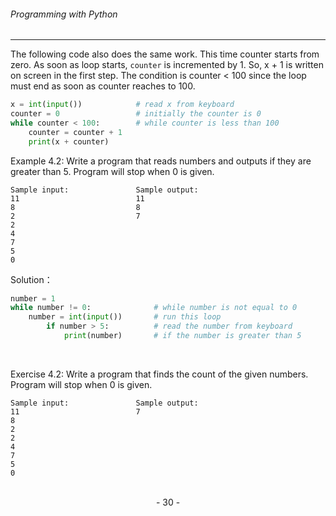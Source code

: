 ###### Programming with Python
---

The following code also does the same work. This time counter starts from zero.
As soon as loop starts, ``counter`` is incremented by 1. So, x + 1 is written on screen in the first step. The condition is counter < 100 since the loop must end as soon as counter reaches to 100.

```python
x = int(input())            # read x from keyboard
counter = 0                 # initially the counter is 0
while counter < 100:        # while counter is less than 100
    counter = counter + 1
    print(x + counter)
```

Example 4.2: Write a program that reads numbers and outputs if they are greater
than 5. Program will stop when 0 is given.

```
Sample input:               Sample output:
11                          11
8                           8
2                           7
2
4
7
5
0
```

Solution：

```python
number = 1
while number != 0:              # while number is not equal to 0
    number = int(input())       # run this loop
        if number > 5:          # read the number from keyboard   
            print(number)       # if the number is greater than 5
```

<br>

Exercise 4.2: Write a program that finds the count of the given numbers. Program
will stop when 0 is given.

```
Sample input:               Sample output:
11                          7
8
2
2
4
7
5
0
```

<br>

<center> - 30 - </center>


